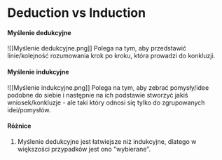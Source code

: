 # Deduction vs Induction

#### Myślenie dedukcyjne 
![[Myślenie dedukcyjne.png]]
Polega na tym, aby przedstawić linie/kolejność rozumowania krok po kroku, która prowadzi do konkluzji.

#### Myślenie indukcyjne
![[Myślenie indukcyjne.png]]
Polega na tym, aby zebrać pomysły/idee podobne do siebie i następnie na ich podstawie stworzyć jakiś wniosek/konkluzje - ale taki który odnosi się tylko do zgrupowanych idei/pomysłów.

#### Różnice
1. Myślenie dedukcyjne jest łatwiejsze niż indukcyjne, dlatego w większości przypadków jest ono "wybierane".